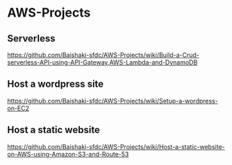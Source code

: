 # AWS-Projects
## Serverless
https://github.com/Baishaki-sfdc/AWS-Projects/wiki/Build-a-Crud-serverless-API-using-API-Gateway,AWS-Lambda-and-DynamoDB

## Host a wordpress site
https://github.com/Baishaki-sfdc/AWS-Projects/wiki/Setup-a-wordpress-on-EC2

## Host a static website 
https://github.com/Baishaki-sfdc/AWS-Projects/wiki/Host-a-static-website-on-AWS-using-Amazon-S3-and-Route-53
